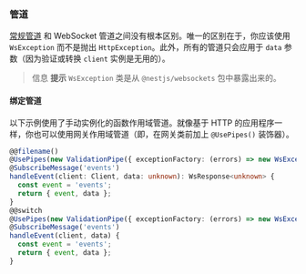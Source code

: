 ### 管道

[常规管道](/pipes) 和 WebSocket 管道之间没有根本区别。唯一的区别在于，你应该使用 `WsException` 而不是抛出 `HttpException`。此外，所有的管道只会应用于 `data` 参数（因为验证或转换 `client` 实例是无用的）。

> 信息 **提示** `WsException` 类是从 `@nestjs/websockets` 包中暴露出来的。

#### 绑定管道

以下示例使用了手动实例化的函数作用域管道。就像基于 HTTP 的应用程序一样，你也可以使用网关作用域管道（即，在网关类前加上 `@UsePipes()` 装饰器）。

```typescript
@@filename()
@UsePipes(new ValidationPipe({ exceptionFactory: (errors) => new WsException(errors) }))
@SubscribeMessage('events')
handleEvent(client: Client, data: unknown): WsResponse<unknown> {
  const event = 'events';
  return { event, data };
}
@@switch
@UsePipes(new ValidationPipe({ exceptionFactory: (errors) => new WsException(errors) }))
@SubscribeMessage('events')
handleEvent(client, data) {
  const event = 'events';
  return { event, data };
}
```